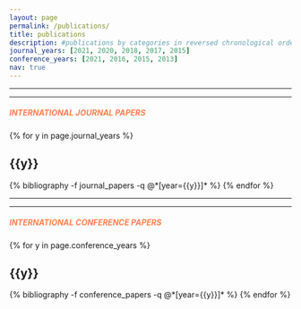 ```yaml
---
layout: page
permalink: /publications/
title: publications
description: #publications by categories in reversed chronological order. generated by jekyll-scholar.
journal_years: [2021, 2020, 2018, 2017, 2015]
conference_years: [2021, 2016, 2015, 2013]
nav: true
---
```


<div class="publications">
  <hr><hr>
  <h5><b style="color:coral">INTERNATIONAL JOURNAL PAPERS</b></h5>
  {% for y in page.journal_years %}
    <h2 class="year">{{y}}</h2>
    {% bibliography -f journal_papers -q @*[year={{y}}]* %}
  {% endfor %}
  <hr><hr>
  <h5><b style="color:coral">INTERNATIONAL CONFERENCE PAPERS</b></h5>
  {% for y in page.conference_years %}
   <h2 class="year">{{y}}</h2>
    {% bibliography -f conference_papers -q @*[year={{y}}]* %}
  {% endfor %}

</div>
